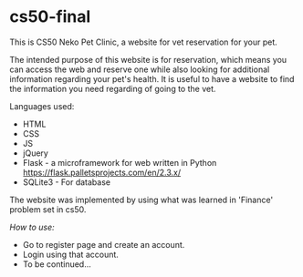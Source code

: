 # cs50-final
This is CS50 
Neko Pet Clinic, a website for vet reservation for your pet.

The intended purpose of this website is for reservation, which means you can access the web and reserve one while also looking for additional information regarding your pet's health. It is useful to have a website to find the information you need regarding of going to the vet. 

Languages used:
* HTML
* CSS
* JS
* jQuery 
* Flask - a microframework for web written in Python https://flask.palletsprojects.com/en/2.3.x/
* SQLite3 - For database 


The website was implemented by using what was learned in 'Finance' problem set in cs50. 

*How to use:* 

* Go to register page and create an account. 
* Login using that account. 
* To be continued...
